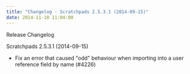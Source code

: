 ```yaml
---
title: "Changelog - Scratchpads 2.5.3.1 (2014-09-15)"
date: 2014-11-10 11:04:00
---
```


Release Changelog

Scratchpads 2.5.3.1 (2014-09-15)
- Fix an error that caused "odd" behaviour when importing into a user reference field by name (#4226)

